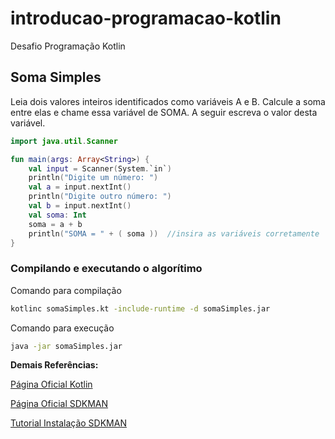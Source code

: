 # introducao-programacao-kotlin
Desafio Programação Kotlin

## Soma Simples

Leia dois valores inteiros identificados como variáveis A e B. Calcule a soma entre elas e chame essa variável de SOMA.
A seguir escreva o valor desta variável.

``` kotlin
import java.util.Scanner

fun main(args: Array<String>) {
    val input = Scanner(System.`in`)
    println("Digite um número: ")    
    val a = input.nextInt()
    println("Digite outro número: ")
    val b = input.nextInt()
    val soma: Int
    soma = a + b
    println("SOMA = " + ( soma ))  //insira as variáveis corretamente
}
```
### Compilando e executando o algorítimo

Comando para compilação

```sh
kotlinc somaSimples.kt -include-runtime -d somaSimples.jar
```

Comando para execução

```sh
java -jar somaSimples.jar
```

**Demais Referências:**

[Página Oficial Kotlin](https://kotlinlang.org/)

[Página Oficial SDKMAN](https://sdkman.io/)

[Tutorial Instalação SDKMAN](https://www.youtube.com/watch?v=7oh5e1wx5J0)
